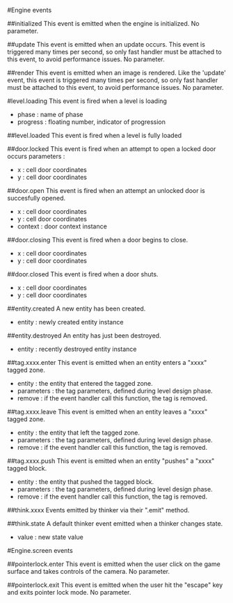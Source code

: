 #Engine events

##initialized
This event is emitted when the engine is initialized. No parameter.

##update
This event is emitted when an update occurs. This event is triggered many times per second, so only fast handler
must be attached to this event, to avoid performance issues. No parameter.

##render
This event is emitted when an image is rendered. Like the 'update' event, this event is triggered many times
per second, so only fast handler must be attached to this event, to avoid performance issues. No parameter.

#level.loading
This event is fired when a level is loading
- phase : name of phase
- progress : floating number, indicator of progression

##level.loaded
This event is fired when a level is fully loaded

##door.locked
This event is fired when an attempt to open a locked door occurs
parameters :
- x : cell door coordinates
- y : cell door coordinates

##door.open
This event is fired when an attempt an unlocked door is succesfully opened.
- x : cell door coordinates
- y : cell door coordinates
- context : door context instance

##door.closing
This event is fired when a door begins to close.
- x : cell door coordinates
- y : cell door coordinates

##door.closed
This event is fired when a door shuts.
- x : cell door coordinates
- y : cell door coordinates

##entity.created
A new entity has been created.
- entity : newly created entity instance

##entity.destroyed
An entity has just been destroyed.
- entity : recently destroyed entity instance

##tag.xxxx.enter
This event is emitted when an entity enters a "xxxx" tagged zone.
- entity : the entity that entered the tagged zone.
- parameters : the tag parameters, defined during level design phase.
- remove : if the event handler call this function, the tag is removed.

##tag.xxxx.leave
This event is emitted when an entity leaves a "xxxx" tagged zone.
- entity : the entity that left the tagged zone.
- parameters : the tag parameters, defined during level design phase.
- remove : if the event handler call this function, the tag is removed.

##tag.xxxx.push
This event is emitted when an entity "pushes" a "xxxx" tagged block.
- entity : the entity that pushed the tagged block.
- parameters : the tag parameters, defined during level design phase.
- remove : if the event handler call this function, the tag is removed.

##think.xxxx
Events emitted by thinker via their ".emit" method.

##think.state
A default thinker event emitted when a thinker changes state.
- value : new state value



#Engine.screen events

##pointerlock.enter
This event is emitted when the user click on the game surface and takes controls of the camera. No parameter.

##pointerlock.exit
This event is emitted when the user hit the "escape" key and exits pointer lock mode. No parameter.
